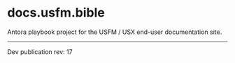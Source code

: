 # docs.usfm.bible
Antora playbook project for the USFM / USX end-user documentation site.

---

Dev publication rev: 17